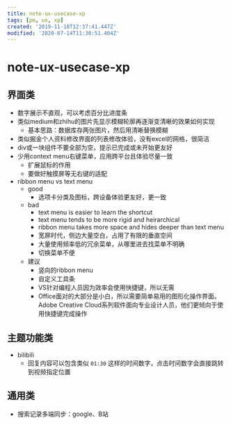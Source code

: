 ```yaml
---
title: note-ux-usecase-xp
tags: [pm, ux, xp]
created: '2019-11-18T12:37:41.447Z'
modified: '2020-07-14T11:30:51.404Z'
---
```


# note-ux-usecase-xp

## 界面类

- 数字展示不直观，可以考虑百分比进度条
- 类似medium和zhihu的图片先显示模糊轮廓再逐渐变清晰的效果如何实现
  - 基本思路：数据库存两张图片，然后用清晰替换模糊
- 类似掘金个人资料修改界面的列表修改体验，没有excel的网格，很简洁
- div或一块组件不要全部为空，提示已完成或未开始更友好
- 少用context menu右键菜单，应用跨平台且体验尽量一致
  - 扩展鼠标的作用
  - 要做好触摸屏等无右键的适配
- ribbon menu vs text menu
  - good
    - 选项卡分类及图标，跨设备体验更友好，更一致
  - bad
    - text menu is easier to learn the shortcut
    - text menu tends to be more rigid and heirarchical
    - ribbon menu takes more space and hides deeper than text menu
    - 宽屏时代，侧边大量空白，占用了有限的垂直空间
    - 大量使用频率低的冗余菜单，从哪里进去找菜单不明确
    - 切换菜单不便
  - 建议
    - 竖向的ribbon menu
    - 自定义工具条
    - VS针对编程人员因为效率会使用快捷键，所以无需
    - Office面对的大部分是小白，所以需要简单易用的图形化操作界面。Adobe Creative Cloud系列软件面向专业设计人员，他们更倾向于使用快捷键完成操作

## 主题功能类

- bilibili
  - 回复内容可以包含类似 `01:30` 这样的时间数字，点击时间数字会直接跳转到视频指定位置

## 通用类

- 搜索记录多端同步：google、B站
